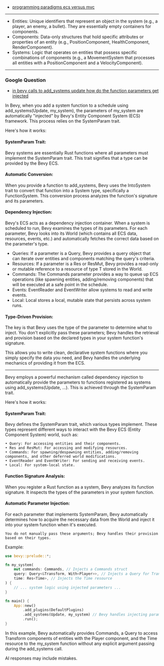 
- [programming paradigms ecs versus mvc](https://www.google.com/search?q=programming+paradigms+ecs+versus+mvc&rlz=1C5OZZY_enUS1141US1141&oq=programming+paradigms+ecs+versus+mvc&gs_lcrp=EgZjaHJvbWUyBggAEEUYOTIHCAEQIRigATIHCAIQIRigATIHCAMQIRigATIHCAQQIRigATIHCAUQIRiPAjIHCAYQIRiPAtIBCTEyMDQ2ajFqN6gCALACAA&sourceid=chrome&ie=UTF-8)

---

- Entities: Unique identifiers that represent an object in the system (e.g., a player, an enemy, a bullet). They are essentially empty containers for components.
- Components: Data-only structures that hold specific attributes or properties of an entity (e.g., PositionComponent, HealthComponent, RenderComponent).
- Systems: Logic that operates on entities that possess specific combinations of components (e.g., a MovementSystem that processes all entities with a PositionComponent and a VelocityComponent).

---

### Google Question

- [in bevy calls to add_systems update how do the function parameters get injected](https://www.google.com/search?q=in+bevy+calls+to+add_systems+Update+how+do+the+function+parameters+get+injected&rlz=1C5OZZY_enUS1141US1141&oq=in+bevy+calls+to+add_systems+Update+how+do+the+function+parameters+get+injected+&gs_lcrp=EgZjaHJvbWUyBggAEEUYOdIBCTM2ODg2ajBqN6gCALACAA&sourceid=chrome&ie=UTF-8)

In Bevy, when you add a system function to a schedule using add_systems(Update, my_system), the parameters of my_system are automatically "injected" by Bevy's Entity Component System (ECS) framework. This process relies on the SystemParam trait.

Here's how it works:

#### SystemParam Trait:

Bevy systems are essentially Rust functions where all parameters must implement the SystemParam trait. This trait signifies that a type can be provided by the Bevy ECS.

#### Automatic Conversion:

When you provide a function to add_systems, Bevy uses the IntoSystem trait to convert that function into a System type, specifically a FunctionSystem. This conversion process analyzes the function's signature and its parameters.

#### Dependency Injection:

Bevy's ECS acts as a dependency injection container. When a system is scheduled to run, Bevy examines the types of its parameters. For each parameter, Bevy looks into its World (which contains all ECS data, resources, events, etc.) and automatically fetches the correct data based on the parameter's type.

- Queries: If a parameter is a Query, Bevy provides a query object that can iterate over entities and components matching the query's criteria.
- Resources: If a parameter is a Res<T> or ResMut<T>, Bevy provides a read-only or mutable reference to a resource of type T stored in the World.
- Commands: The Commands parameter provides a way to queue up ECS operations (like spawning entities, adding/removing components) that will be executed at a safe point in the schedule.
- Events: EventReader<T> and EventWriter<T> allow systems to read and write events.
- Local: Local<T> stores a local, mutable state that persists across system runs.

#### Type-Driven Provision:

The key is that Bevy uses the type of the parameter to determine what to inject. You don't explicitly pass these parameters; Bevy handles the retrieval and provision based on the declared types in your system function's signature.

This allows you to write clean, declarative system functions where you simply specify the data you need, and Bevy handles the underlying mechanics of providing it from the ECS.

---

Bevy employs a powerful mechanism called dependency injection to automatically provide the parameters to functions registered as systems using add_systems(Update, ...). This is achieved through the SystemParam trait.

Here's how it works:

#### SystemParam Trait:

Bevy defines the SystemParam trait, which various types implement. These types represent different ways to interact with the Bevy ECS (Entity Component System) world, such as:

	• Query: For accessing entities and their components.
	• Res and ResMut: For accessing and modifying resources.
	• Commands: For spawning/despawning entities, adding/removing components, and other deferred world modifications.
	• EventReader and EventWriter: For sending and receiving events.   
	• Local: For system-local state.

#### Function Signature Analysis:

When you register a Rust function as a system, Bevy analyzes its function signature. It inspects the types of the parameters in your system function.   

#### Automatic Parameter Injection:

For each parameter that implements SystemParam, Bevy automatically determines how to acquire the necessary data from the World and inject it into your system function when it's executed.

`You do not manually pass these arguments; Bevy handles their provision based on their types.`

Example:
```rust
use bevy::prelude::*;

fn my_system(
    mut commands: Commands, // Injects a Commands struct
    query: Query<&Transform, With<Player>>, // Injects a Query for Transforms of Player entities
    time: Res<Time>, // Injects the Time resource
) {
    // ... system logic using injected parameters ...
}

fn main() {
    App::new()
        .add_plugins(DefaultPlugins)
        .add_systems(Update, my_system) // Bevy handles injecting parameters for my_system
        .run();
}
```

In this example, Bevy automatically provides Commands, a Query to access Transform components of entities with the Player component, and the Time resource to the my_system function without any explicit argument passing during the add_systems call.

AI responses may include mistakes.
